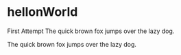 # hellonWorld
First Attempt
The quick brown fox jumps over the lazy dog. 

The quick brown fox jumps over the lazy dog. 
